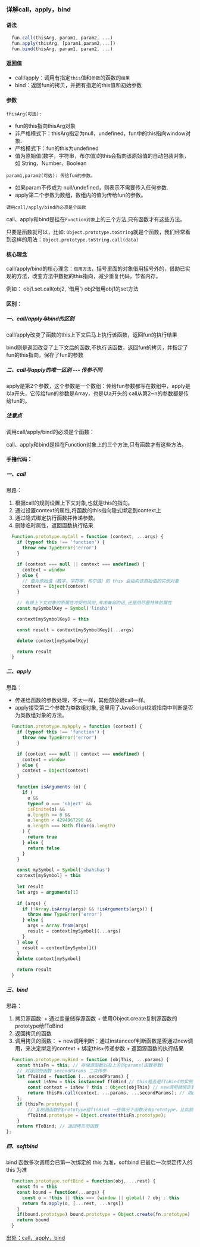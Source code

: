 ### 详解call，apply，bind

#### 语法

```js
  fun.call(thisArg, param1, param2, ...)
  fun.apply(thisArg, [param1,param2,...])
  fun.bind(thisArg, param1, param2, ...)
```

#### 返回值

+ call/apply：调用有指定```this```值和```参数```的函数的```结果```
+ bind：返回fun的拷贝，并拥有指定的this值和初始参数
  
#### 参数

```thisArg(可选):```

+ fun的this指向thisArg对象
+ 非严格模式下：thisArg指定为null，undefined，fun中的this指向window对象.
+ 严格模式下：fun的this为undefined
+ 值为原始值(数字，字符串，布尔值)的this会指向该原始值的自动包装对象，如 String、Number、Boolean

```param1,param2(可选): 传给fun的参数。```

+ 如果param不传或为 null/undefined，则表示不需要传入任何参数.
+ apply第二个参数为数组，数组内的值为传给fun的参数。

```调用call/apply/bind的必须是个函数```

call、apply和bind是挂在```Function对象```上的三个方法,只有函数才有这些方法。

只要是函数就可以，比如: ```Object.prototype.toString```就是个函数，我们经常看到这样的用法：```Object.prototype.toString.call(data)```

#### 核心理念

call/apply/bind的核心理念：```借用方法```，括号里面的对象借用括号外的，借助已实现的方法，改变方法中数据的this指向，减少重复代码，节省内存。

例如： obj1.set.call(obj2, '借用') obj2借用obj1的set方法

#### 区别：

##### 一、call/apply与bind的区别

call/apply改变了函数的this上下文后马上执行该函数，返回fun的执行结果

bind则是返回改变了上下文后的函数,不执行该函数，返回fun的拷贝，并指定了fun的this指向，保存了fun的参数

##### 二、call与apply的唯一区别 --- 传参不同

apply是第2个参数，这个参数是一个数组：传给fun参数都写在数组中，apply是以a开头，它传给fun的参数是Array，也是以a开头的
call从第2~n的参数都是传给fun的。

##### 注意点

调用call/apply/bind的必须是个函数：

call、apply和bind是挂在Function对象上的三个方法,只有函数才有这些方法。

#### 手撸代码：

##### 一、call

思路：

1. 根据call的规则设置上下文对象,也就是this的指向。
2. 通过设置context的属性,将函数的this指向隐式绑定到context上
3. 通过隐式绑定执行函数并传递参数。
4. 删除临时属性，返回函数执行结果
   
```js
  Function.prototype.myCall = function (context, ...args) {
    if (typeof this !== 'function') {
      throw new TypeError('error')
    }

    if (context === null || context === undefined) {
      context = window
    } else {
      // 值为原始值（数字，字符串，布尔值）的 this 会指向该原始值的实例对象
      context = Object(context)
    }

    // 有跟上下文对象的原属性冲突的风险,考虑兼容的话,还是用尽量特殊的属性
    const mySymbolKey = Symbol('linshi')

    context[mySymbolKey] = this

    const result = context[mySymbolKey](...args)

    delete context[mySymbolKey]

    return result
  }
```
##### 二、apply

思路：

+ 传递给函数的参数处理，不太一样，其他部分跟call一样。
+ apply接受第二个参数为类数组对象, 这里用了JavaScript权威指南中判断是否为类数组对象的方法。

```js
  Function.prototype.myApply = function (context) {
    if (typeof this !== 'function') {
      throw new TypeError('error')
    }

    if (context === null || context === undefined) {
      context = window
    } else {
      context = Object(context)
    }

    function isArguments (o) {
      if (
        o &&
        typeof o === 'object' &&
        isFinite(o) &&
        o.length >= 0 &&
        o.length < 4294967296 &&
        o.length === Math.floor(o.length)
      ) {
        return true
      } else {
        return false
      }
    }

    const mySymbol = Symbol('shahshas')
    context[mySymbol] = this
    
    let result
    let args = arguments[1]
    
    if (args) {
      if (!Array.isArray(args) && !isArguments(args)) {
        throw new TypeError('error')
      } else {
        args = Array.from(args)
        result = context[mySymbol](...args)
      }
    } else {
      result = context[mySymbol]()
    }
    delete context[mySymbol]

    return result
  }
```

##### 三、bind

思路：
  1. 拷贝源函数:
    + 通过变量储存源函数
    + 使用Object.create复制源函数的prototype给fToBind
  2. 返回拷贝的函数
  3. 调用拷贝的函数：
    + new调用判断：通过instanceof判断函数是否通过new调用，来决定绑定的context
    + 绑定this+传递参数
    + 返回源函数的执行结果

```js
  Function.prototype.myBind = function (objThis, ...params) {
    const thisFn = this; // 存储源函数以及上方的params(函数参数)
    // 对返回的函数 secondParams 二次传参
    let fToBind = function (...secondParams) {
        const isNew = this instanceof fToBind // this是否是fToBind的实例 也就是返回的fToBind是否通过new调用
        const context = isNew ? this : Object(objThis) // new调用就绑定到this上,否则就绑定到传入的objThis上
        return thisFn.call(context, ...params, ...secondParams); // 用call调用源函数绑定this的指向并传递参数,返回执行结果
    };
    if (thisFn.prototype) {
        // 复制源函数的prototype给fToBind 一些情况下函数没有prototype，比如箭头函数
        fToBind.prototype = Object.create(thisFn.prototype);
    }
    return fToBind; // 返回拷贝的函数
};
```

##### 四、softbind

bind 函数多次调用会已第一次绑定的 this 为准，softbind 已最后一次绑定传入的 this 为准

```js
  Function.prototype.softBind = function(obj, ...rest) {
    const fn = this
    const bound = function(...args) {
      const o = !this || this === (window || global) ? obj : this
      return fn.apply(o, [...rest, ...args])
    }
    if(bound.prototype) bound.prototype = Object.create(fn.prototype)
    return bound
  }
```

[出处：call，apply，bind](https://juejin.im/post/5d469e0851882544b85c32ef)